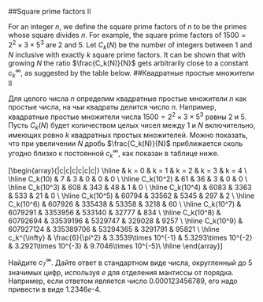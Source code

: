 ##Square prime factors II

For an integer $n$, we define the square prime factors of $n$ to be the primes whose square divides $n$. For example, the square prime factors of $1500=2^2 \times 3 \times 5^3$ are $2$ and $5$.
Let $C_k(N)$ be the number of integers between $1$ and $N$ inclusive with exactly $k$ square prime factors. It can be shown that with growing $N$ the ratio $\frac{C_k(N)}{N}$ gets arbitrarily close to a constant $c_{k}^{\infty}$, as suggested by the table below.
##Квадратные простые множители II

Для целого числа $n$ определим квадратные простые множители $n$ как простые числа, на чьи квадраты делится число $n$. Например, квадратные простые множители числа $1500=2^2 \times 3 \times 5^3$ равны $2$ и $5$.
Пусть $C_k(N)$ будет количеством целых чисел между $1$ и $N$ включительно, имеющих ровно $k$ квадратных простых множителей. Можно показать, что при увеличении $N$ дробь $\frac{C_k(N)}{N}$ приближается сколь угодно близко к постоянной $c_{k}^{\infty}$, как показан в таблице ниже.

\[\begin{array}{|c|c|c|c|c|c|}
\hline
& k = 0 & k = 1 & k = 2 & k = 3 & k = 4 \\
\hline
C_k(10) & 7 & 3 & 0 & 0 & 0 \\
\hline
C_k(10^2) & 61 & 36 & 3 & 0 & 0 \\
\hline
C_k(10^3) & 608 & 343 & 48 & 1 & 0 \\
\hline
C_k(10^4) & 6083 & 3363 & 533 & 21 & 0 \\
\hline
C_k(10^5) & 60794 & 33562 & 5345 & 297 & 2 \\
\hline
C_k(10^6) & 607926 & 335438 & 53358 & 3218 & 60 \\
\hline
C_k(10^7) & 6079291 & 3353956 & 533140 & 32777 & 834 \\
\hline
C_k(10^8) & 60792694 & 33539196 & 5329747 & 329028 & 9257 \\
\hline
C_k(10^9) & 607927124 & 335389706 & 53294365 & 3291791 & 95821 \\
\hline
c_k^{\infty} & \frac{6}{\pi^2} & 3.3539\times 10^{-1} & 5.3293\times 10^{-2} & 3.2921\times 10^{-3} & 9.7046\times 10^{-5}\\
\hline
\end{array}\]

Найдите $c_{7}^{\infty}$. Дайте ответ в стандартном виде числа, округленный до 5 значимых цифр, используя $e$ для отделения мантиссы от порядка. Например, если ответом является число $0.000123456789$, его надо привести в виде $1.2346e\text{-}4$.
